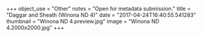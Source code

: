 +++
object_use = "Other"
notes = "Open for metadata submission."
title = "Daggar and Sheath (Winona ND 4)"
date = "2017-04-24T16:40:55.541283"
thumbnail = "Winona ND 4.preview.jpg"
image = "Winona ND 4.2000x2000.jpg"
+++
